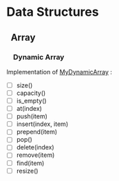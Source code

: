 # Data Structures
## &nbsp;&nbsp;Array
### &nbsp;&nbsp;&nbsp;&nbsp;Dynamic Array
Implementation of [MyDynamicArray](Data-Structures/Array/MyDynamicArray.java) :
- [ ] size()
- [ ] capacity()
- [ ] is_empty()
- [ ] at(index)
- [ ] push(item)
- [ ] insert(index, item)
- [ ] prepend(item)
- [ ] pop()
- [ ] delete(index)
- [ ] remove(item)
- [ ] find(item)
- [ ] resize()
